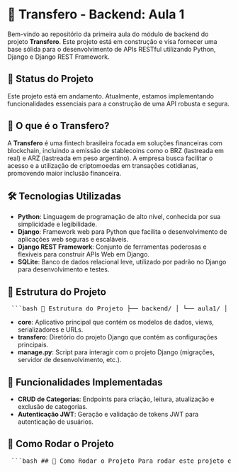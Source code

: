 # 🚀 Transfero - Backend: Aula 1

Bem-vindo ao repositório da primeira aula do módulo de backend do projeto **Transfero**. Este projeto está em construção e visa fornecer uma base sólida para o desenvolvimento de APIs RESTful utilizando Python, Django e Django REST Framework.

## 🚧 Status do Projeto

Este projeto está em andamento. Atualmente, estamos implementando funcionalidades essenciais para a construção de uma API robusta e segura.

## 🧭 O que é o Transfero?

A **Transfero** é uma fintech brasileira focada em soluções financeiras com blockchain, incluindo a emissão de stablecoins como o BRZ (lastreada em real) e ARZ (lastreada em peso argentino). A empresa busca facilitar o acesso e a utilização de criptomoedas em transações cotidianas, promovendo maior inclusão financeira.

## 🛠️ Tecnologias Utilizadas

- **Python**: Linguagem de programação de alto nível, conhecida por sua simplicidade e legibilidade.
- **Django**: Framework web para Python que facilita o desenvolvimento de aplicações web seguras e escaláveis.
- **Django REST Framework**: Conjunto de ferramentas poderosas e flexíveis para construir APIs Web em Django.
- **SQLite**: Banco de dados relacional leve, utilizado por padrão no Django para desenvolvimento e testes.

## 📂 Estrutura do Projeto

<pre> ```bash 📂 Estrutura do Projeto ├── backend/ │ └── aula1/ │ ├── core/ # Aplicativo principal │ │ ├── migrations/ # Migrações do banco de dados │ │ ├── __init__.py # Inicializador do módulo │ │ ├── admin.py # Configurações do painel administrativo │ │ ├── apps.py # Configurações do aplicativo │ │ ├── models.py # Definição dos modelos de dados │ │ ├── serializers.py # Serializadores para conversão de dados │ │ ├── tests.py # Testes automatizados │ │ └── views.py # Lógica das views da API │ │ │ ├── transfero/ # Diretório do projeto Django │ │ ├── __init__.py # Inicializador do projeto │ │ ├── settings.py # Configurações do projeto │ │ ├── urls.py # Roteamento de URLs │ │ └── wsgi.py # Ponto de entrada WSGI │ │ │ ├── manage.py # Script de gerenciamento do Django │ └── requirements.txt # Dependências do projeto │ └── README.md # Documentação do projeto ``` </pre>

- **core**: Aplicativo principal que contém os modelos de dados, views, serializadores e URLs.
- **transfero**: Diretório do projeto Django que contém as configurações principais.
- **manage.py**: Script para interagir com o projeto Django (migrações, servidor de desenvolvimento, etc.).

## 📌 Funcionalidades Implementadas

- **CRUD de Categorias**: Endpoints para criação, leitura, atualização e exclusão de categorias.
- **Autenticação JWT**: Geração e validação de tokens JWT para autenticação de usuários.

## 🚀 Como Rodar o Projeto

<pre> ```bash ## 🚀 Como Rodar o Projeto Para rodar este projeto em sua máquina local, siga os passos abaixo: ### 1. Clone o repositório ```bash git clone https://github.com/DaianaLeite11/transfero.git cd transfero/backend/aula1 ``` ### 2. Crie e ative um ambiente virtual No Windows: ```bash python -m venv venv .\venv\Scripts\activate ``` No macOS/Linux: ```bash python3 -m venv venv source venv/bin/activate ``` ### 3. Instale as dependências ```bash pip install -r requirements.txt ``` ### 4. Aplique as migrações do banco de dados ```bash python manage.py migrate ``` ### 5. Crie um superusuário para acessar o painel administrativo ```bash python manage.py createsuperuser ``` Siga as instruções para definir o nome de usuário, e-mail e senha. ### 6. Inicie o servidor de desenvolvimento ```bash python manage.py runserver ``` O servidor estará rodando em [http://localhost:8000](http://localhost:8000). ### 7. Acesse o painel administrativo Para acessar o painel administrativo do Django, vá para [http://localhost:8000/admin](http://localhost:8000/admin) e faça login com o superusuário criado anteriormente. ### 8. Teste a API Você pode testar os endpoints da API utilizando ferramentas como [Postman](https://www.postman.com/) ou [Insomnia](https://insomnia.rest/), fazendo requisições para [http://localhost:8000/api/](http://localhost:8000/api/). ⚠️ **Nota**: Este projeto utiliza o banco de dados SQLite por padrão, que é adequado para desenvolvimento e testes. Para ambientes de produção, considere configurar um banco de dados mais robusto, como PostgreSQL ou MySQL. ``` </pre>


